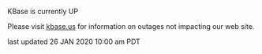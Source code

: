 KBase is currently UP

Please visit <a href="https://kbase.us">kbase.us</a> for information on outages not impacting our web site.

last updated 26 JAN 2020 10:00 am PDT
